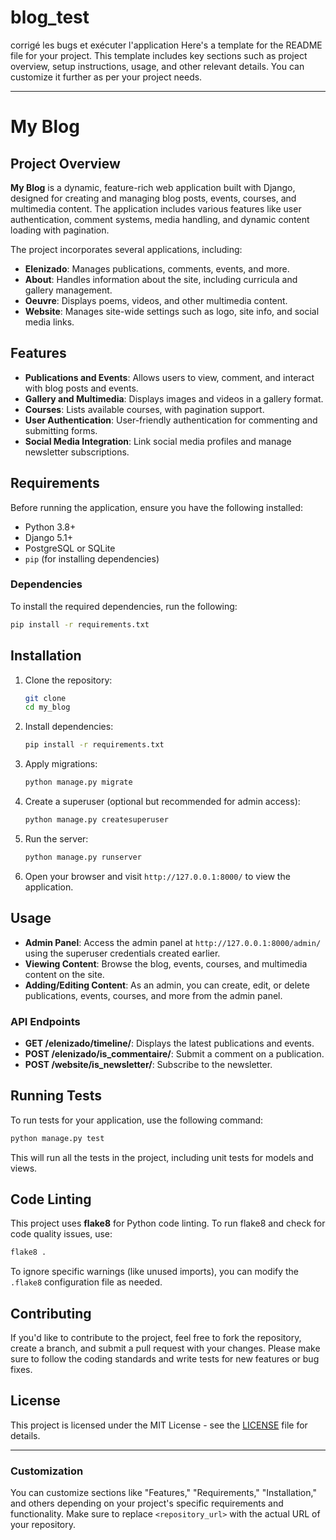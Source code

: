 # blog_test
corrigé les bugs et exécuter l'application
Here's a template for the README file for your project. This template includes key sections such as project overview, setup instructions, usage, and other relevant details. You can customize it further as per your project needs.

---

# My Blog

## Project Overview

**My Blog** is a dynamic, feature-rich web application built with Django, designed for creating and managing blog posts, events, courses, and multimedia content. The application includes various features like user authentication, comment systems, media handling, and dynamic content loading with pagination.

The project incorporates several applications, including:

- **Elenizado**: Manages publications, comments, events, and more.
- **About**: Handles information about the site, including curricula and gallery management.
- **Oeuvre**: Displays poems, videos, and other multimedia content.
- **Website**: Manages site-wide settings such as logo, site info, and social media links.

## Features

- **Publications and Events**: Allows users to view, comment, and interact with blog posts and events.
- **Gallery and Multimedia**: Displays images and videos in a gallery format.
- **Courses**: Lists available courses, with pagination support.
- **User Authentication**: User-friendly authentication for commenting and submitting forms.
- **Social Media Integration**: Link social media profiles and manage newsletter subscriptions.

## Requirements

Before running the application, ensure you have the following installed:

- Python 3.8+
- Django 5.1+
- PostgreSQL or SQLite
- `pip` (for installing dependencies)

### Dependencies

To install the required dependencies, run the following:

```bash
pip install -r requirements.txt
```

## Installation

1. Clone the repository:

   ```bash
   git clone 
   cd my_blog
   ```

2. Install dependencies:

   ```bash
   pip install -r requirements.txt
   ```

3. Apply migrations:

   ```bash
   python manage.py migrate
   ```

4. Create a superuser (optional but recommended for admin access):

   ```bash
   python manage.py createsuperuser
   ```

5. Run the server:

   ```bash
   python manage.py runserver
   ```

6. Open your browser and visit `http://127.0.0.1:8000/` to view the application.

## Usage

- **Admin Panel**: Access the admin panel at `http://127.0.0.1:8000/admin/` using the superuser credentials created earlier.
- **Viewing Content**: Browse the blog, events, courses, and multimedia content on the site.
- **Adding/Editing Content**: As an admin, you can create, edit, or delete publications, events, courses, and more from the admin panel.

### API Endpoints

- **GET /elenizado/timeline/**: Displays the latest publications and events.
- **POST /elenizado/is_commentaire/**: Submit a comment on a publication.
- **POST /website/is_newsletter/**: Subscribe to the newsletter.

## Running Tests

To run tests for your application, use the following command:

```bash
python manage.py test
```

This will run all the tests in the project, including unit tests for models and views.

## Code Linting

This project uses **flake8** for Python code linting. To run flake8 and check for code quality issues, use:

```bash
flake8 .
```

To ignore specific warnings (like unused imports), you can modify the `.flake8` configuration file as needed.

## Contributing

If you'd like to contribute to the project, feel free to fork the repository, create a branch, and submit a pull request with your changes. Please make sure to follow the coding standards and write tests for new features or bug fixes.

## License

This project is licensed under the MIT License - see the [LICENSE](LICENSE) file for details.

---

### Customization

You can customize sections like "Features," "Requirements," "Installation," and others depending on your project's specific requirements and functionality. Make sure to replace `<repository_url>` with the actual URL of your repository.
